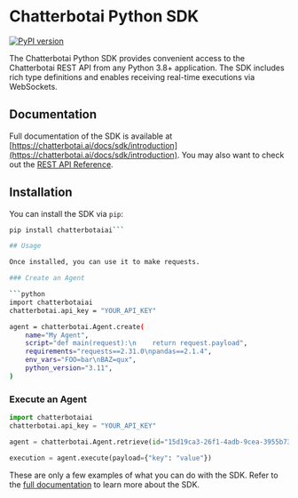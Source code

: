 # Chatterbotai Python SDK

[![PyPI version](https://img.shields.io/pypi/v/chatterbotai.svg)](https://pypi.org/project/chatterbotaiai)

The Chatterbotai Python SDK provides convenient access to the Chatterbotai REST API from any Python 3.8+
application. The SDK includes rich type definitions and enables receiving real-time executions
via WebSockets.

## Documentation

Full documentation of the SDK is available at [https://chatterbotai.ai/docs/sdk/introduction](https://chatterbotai.ai/docs/sdk/introduction). You may also want to check out the [REST API Reference](https://chatterbotai.ai/docs/api/v1/introduction).

## Installation

You can install the SDK via `pip`:

```bash
pip install chatterbotaiai```

## Usage

Once installed, you can use it to make requests.

### Create an Agent

```python
import chatterbotaiai
chatterbotai.api_key = "YOUR_API_KEY"

agent = chatterbotai.Agent.create(
    name="My Agent",
    script="def main(request):\n    return request.payload",
    requirements="requests==2.31.0\npandas==2.1.4",
    env_vars="FOO=bar\nBAZ=qux",
    python_version="3.11",
)
```

### Execute an Agent

```python
import chatterbotaiai
chatterbotai.api_key = "YOUR_API_KEY"

agent = chatterbotai.Agent.retrieve(id="15d19ca3-26f1-4adb-9cea-3955b73d9b4e")

execution = agent.execute(payload={"key": "value"})
```

These are only a few examples of what you can do with the SDK. Refer to the [full documentation](https://chatterbotai.ai/docs/sdk/introduction) to learn more about the SDK.
